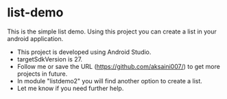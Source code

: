 # list-demo
This is the simple list demo. Using this project you can create a list in your android application.
* This project is developed using Android Studio.
* targetSdkVersion is 27.
* Follow me or save the URL (https://github.com/aksaini007/) to get more projects in future.
* In module "listdemo2" you will find another option to create a list.
* Let me know if you need further help.